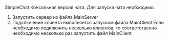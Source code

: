 SimpleChat
Консольная версия чата.
Для запуска чата необходимо:
1. Запустить сервер из файла MainServer
2. Подключение клиента выполняется запуском файла MainClient
Если необходимо подключить несколько клиентов, то соответственно необходимо несколько раз запустить файл MainClient